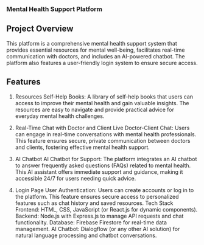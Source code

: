 ### Mental Health Support Platform
## Project Overview
This platform is a comprehensive mental health support system that provides essential resources for mental well-being, facilitates real-time communication with doctors, and includes an AI-powered chatbot. The platform also features a user-friendly login system to ensure secure access.

## Features
1. Resources
Self-Help Books: A library of self-help books that users can access to improve their mental health and gain valuable insights. The resources are easy to navigate and provide practical advice for everyday mental health challenges.

3. Real-Time Chat with Doctor and Client
Live Doctor-Client Chat: Users can engage in real-time conversations with mental health professionals. This feature ensures secure, private communication between doctors and clients, fostering effective mental health support.
4. AI Chatbot
AI Chatbot for Support: The platform integrates an AI chatbot to answer frequently asked questions (FAQs) related to mental health. This AI assistant offers immediate support and guidance, making it accessible 24/7 for users needing quick advice.
5. Login Page
User Authentication: Users can create accounts or log in to the platform. This feature ensures secure access to personalized features such as chat history and saved resources.
Tech Stack
Frontend: HTML, CSS, JavaScript (or React.js for dynamic components).
Backend: Node.js with Express.js to manage API requests and chat functionality.
Database: Firebase Firestore for real-time data management.
AI Chatbot: Dialogflow (or any other AI solution) for natural language processing and chatbot conversations.
